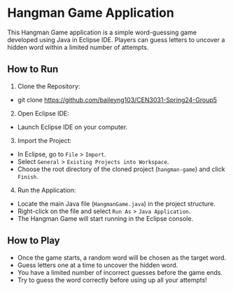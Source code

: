 Hangman Game Application
========================

This Hangman Game application is a simple word-guessing game developed using Java in Eclipse IDE. Players can guess letters to uncover a hidden word within a limited number of attempts.

How to Run
----------

1. Clone the Repository:
- git clone https://github.com/baileyng103/CEN3031-Spring24-Group5

2. Open Eclipse IDE:
- Launch Eclipse IDE on your computer.

3. Import the Project:
- In Eclipse, go to `File` > `Import`.
- Select `General` > `Existing Projects into Workspace`.
- Choose the root directory of the cloned project (`hangman-game`) and click `Finish`.

4. Run the Application:
- Locate the main Java file (`HangmanGame.java`) in the project structure.
- Right-click on the file and select `Run As` > `Java Application`.
- The Hangman Game will start running in the Eclipse console.

How to Play
-----------

- Once the game starts, a random word will be chosen as the target word.
- Guess letters one at a time to uncover the hidden word.
- You have a limited number of incorrect guesses before the game ends.
- Try to guess the word correctly before using up all your attempts!
